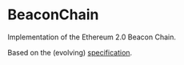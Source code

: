 # BeaconChain
Implementation of the Ethereum 2.0 Beacon Chain.

Based on the (evolving) [specification](https://notes.ethereum.org/SCIg8AH5SA-O4C1G1LYZHQ?view).
